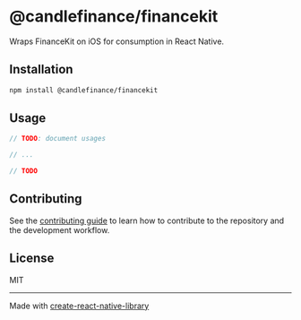 # @candlefinance/financekit

Wraps FinanceKit on iOS for consumption in React Native.

## Installation

```sh
npm install @candlefinance/financekit
```

## Usage

```js
// TODO: document usages

// ...

// TODO
```

## Contributing

See the [contributing guide](CONTRIBUTING.md) to learn how to contribute to the repository and the development workflow.

## License

MIT

---

Made with [create-react-native-library](https://github.com/callstack/react-native-builder-bob)
